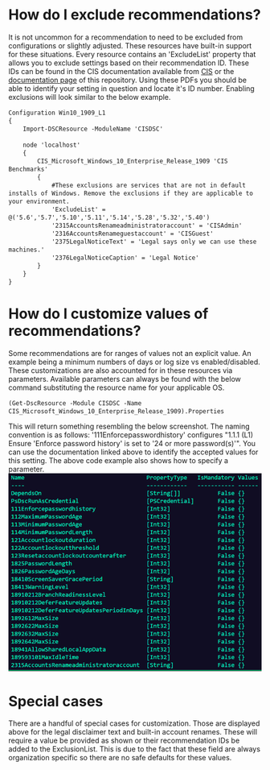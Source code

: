 # How do I exclude recommendations?
It is not uncommon for a recommendation to need to be excluded from configurations or slightly adjusted. These resources have built-in support for these situations.
Every resource contains an 'ExcludeList' property that allows you to exclude settings based on their recommendation ID. These IDs can be found in the CIS documentation available from [CIS](src/../cis_documentation.md) or the [documentation page](https://github.com/techservicesillinois/SecOps-Powershell-CISDSC/wiki/Benchmark-documentation) of this repository. Using these PDFs you should be able to identify your setting in question and locate it's ID number. Enabling exclusions will look similar to the below example.

```
Configuration Win10_1909_L1
{
    Import-DSCResource -ModuleName 'CISDSC'

    node 'localhost'
    {
        CIS_Microsoft_Windows_10_Enterprise_Release_1909 'CIS Benchmarks'
        {
            #These exclusions are services that are not in default installs of Windows. Remove the exclusions if they are applicable to your environment.
            'ExcludeList' = @('5.6','5.7','5.10','5.11','5.14','5.28','5.32','5.40')
            '2315AccountsRenameadministratoraccount' = 'CISAdmin'
            '2316AccountsRenameguestaccount' = 'CISGuest'
            '2375LegalNoticeText' = 'Legal says only we can use these machines.'
            '2376LegalNoticeCaption' = 'Legal Notice'
        }
    }
}
```

# How do I customize values of recommendations?
Some recommendations are for ranges of values not an explicit value. An example being a minimum numbers of days or log size vs enabled/disabled. These customizations are also accounted for in these resources via parameters. Available parameters can always be found with the below command substituting the resource name for your applicable OS.

```
(Get-DscResource -Module CISDSC -Name CIS_Microsoft_Windows_10_Enterprise_Release_1909).Properties
```

This will return something resembling the below screenshot. The naming convention is as follows: '111Enforcepasswordhistory' configures "1.1.1 (L1) Ensure 'Enforce password history' is set to '24 or more
password(s)'". You can use the documentation linked above to identify the accepted values for this setting. The above code example also shows how to specify a parameter.
</br>![Example](screenshots/parameters.PNG)

# Special cases
There are a handful of special cases for customization. Those are displayed above for the legal disclaimer text and built-in account renames. These will require a value be provided as shown or their recommendation IDs be added to the ExclusionList. This is due to the fact that these field are always organization specific so there are no safe defaults for these values.